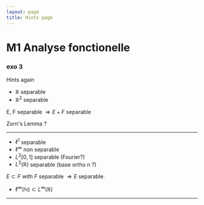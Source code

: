 ```yaml
---
layout: page
title: Hints page
---
```


# M1 Analyse fonctionelle

### exo 3

Hints again

- $\mathbb{R}$ separable
- $\mathbb{R}^2$ separable

E, F separable $\Rightarrow E + F$ separable

Zorn's Lemma ?

---

- $\ell^1$ separable
- $\ell^\infty$ non separable
- $L^2[0,1]$ separable (Fourier?)
- $L^2(\mathbb{R})$ separable (base ortho n ?)

$E \subset F$ with $F$ separable 
$\Rightarrow E$ separable.

- $\ell^\infty(\mathbb{N}) \subset L^\infty(\mathbb{R})$

---
